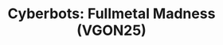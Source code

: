 ---
title: "Cyberbots: Fullmetal Madness (VGON25)"
permalink: /events/vgon25/cbots
game: "CBOTS"
game_name: "Cyberbots: Fullmetal Madness"
event: "Vortex Gallery Online 2025"
layout: vgon25/game
---